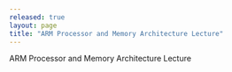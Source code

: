 ```yaml
---
released: true
layout: page
title: "ARM Processor and Memory Architecture Lecture"
---
```


ARM Processor and Memory Architecture Lecture

